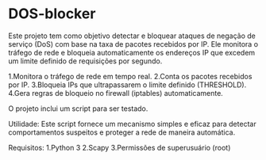 # DOS-blocker

Este projeto tem como objetivo detectar e bloquear ataques de negação de serviço (DoS) com base na taxa de pacotes recebidos por IP. Ele monitora o tráfego de rede e bloqueia automaticamente os endereços IP que excedem um limite definido de requisições por segundo.

1.Monitora o tráfego de rede em tempo real.
2.Conta os pacotes recebidos por IP.
3.Bloqueia IPs que ultrapassarem o limite definido (THRESHOLD).
4.Gera regras de bloqueio no firewall (iptables) automaticamente.

O projeto inclui um script para ser testado.

Utilidade:
Este script fornece um mecanismo simples e eficaz para detectar comportamentos suspeitos e proteger a rede de maneira automática.

Requisitos:
1.Python 3
2.Scapy
3.Permissões de superusuário (root)
